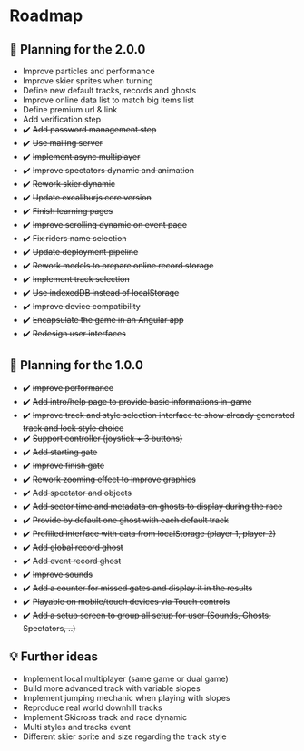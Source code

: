 # Roadmap

## :calendar: Planning for the 2.0.0
- Improve particles and performance
- Improve skier sprites when turning
- Define new default tracks, records and ghosts
- Improve online data list to match big items list
- Define premium url & link
- Add verification step 
- ✔️ ~~Add password management step~~
- ✔️ ~~Use mailing server~~
- ✔️ ~~Implement async multiplayer~~
- ✔️ ~~Improve spectators dynamic and animation~~
- ✔️ ~~Rework skier dynamic~~
- ✔️ ~~Update excaliburjs core version~~
- ✔️ ~~Finish learning pages~~
- ✔️ ~~Improve scrolling dynamic on event page~~
- ✔️ ~~Fix riders name selection~~
- ✔️ ~~Update deployment pipeline~~
- ✔️ ~~Rework models to prepare online record storage~~
- ✔️ ~~Implement track selection~~
- ✔️ ~~Use indexedDB instead of localStorage~~
- ✔️ ~~Improve device compatibility~~
- ✔️ ~~Encapsulate the game in an Angular app~~
- ✔️ ~~Redesign user interfaces~~

## :calendar: Planning for the 1.0.0
- ✔️ ~~improve performance~~
- ✔️ ~~Add intro/help page to provide basic informations in-game~~
- ✔️ ~~Improve track and style selection interface to show already generated track and lock style choice~~
- ✔️ ~~Support controller (joystick + 3 buttons)~~
- ✔️ ~~Add starting gate~~
- ✔️ ~~Improve finish gate~~
- ✔️ ~~Rework zooming effect to improve graphics~~
- ✔️ ~~Add spectator and objects~~
- ✔️ ~~Add sector time and metadata on ghosts to display during the race~~
- ✔️ ~~Provide by default one ghost with each default track~~
- ✔️ ~~Prefilled interface with data from localStorage (player 1, player 2)~~
- ✔️ ~~Add global record ghost~~
- ✔️ ~~Add event record ghost~~
- ✔️ ~~Improve sounds~~
- ✔️ ~~Add a counter for missed gates and display it in the results~~
- ✔️ ~~Playable on mobile/touch devices via Touch controls~~
- ✔️ ~~Add a setup screen to group all setup for user (Sounds, Ghosts, Spectators, ..)~~

## :bulb: Further ideas
- Implement local multiplayer (same game or dual game)
- Build more advanced track with variable slopes
- Implement jumping mechanic when playing with slopes
- Reproduce real world downhill tracks
- Implement Skicross track and race dynamic
- Multi styles and tracks event
- Different skier sprite and size regarding the track style
